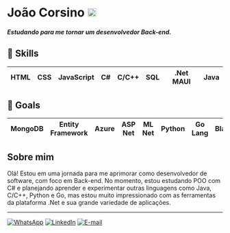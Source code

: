 # João Corsino <img src="https://emojigraph.org/media/apple/flag-brazil_1f1e7-1f1f7.png" alt="Bandeira do Brasil" height="20"/>

##### Estudando para me tornar um desenvolvedor Back-end.
## :book: Skills
HTML | CSS | JavaScript | C# | C/C++ | SQL | .Net MAUI | Java
|-|-|-|-|-|-|-|-|

## :scroll: Goals
| MongoDB | Entity Framework | Azure | ASP Net | ML Net | Python | Go Lang | Blazor
|-|-|-|-|-|-|-|-|

## Sobre mim
Olá! Estou em uma jornada para me aprimorar como desenvolvedor de software, com foco em Back-end.
No momento, estou estudando POO com C# e planejando aprender e experimentar outras linguagens como Java, C/C++, Python e Go, mas estou muito impressionado com as ferramentas da plataforma .Net e sua grande variedade de aplicações.
___
[![WhatsApp](https://img.shields.io/badge/WhatsApp-25D366?style=for-the-badge&logo=whatsapp&logoColor=white)](https://wa.me/5512996399108) [![LinkedIn](https://img.shields.io/badge/LinkedIn-000?style=for-the-badge&logo=linkedin&logoColor=0E76A8)](https://www.linkedin.com/in/jota-corsino/) [![E-mail](https://img.shields.io/badge/-Email-000?style=for-the-badge&logo=microsoft-outlook&logoColor=007BFF)](mailto:oi.corsino@gmail.com)
